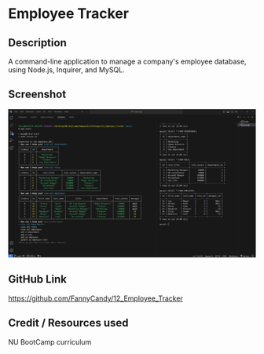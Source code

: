 # Employee Tracker

## Description
A command-line application to manage a company's employee database, using Node.js, Inquirer, and MySQL.

## Screenshot
![](./Screenshot.png)

## GitHub Link
https://github.com/FannyCandy/12_Employee_Tracker

## Credit / Resources used
NU BootCamp curriculum